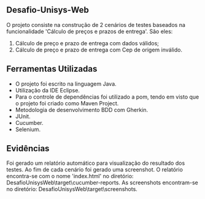 ## Desafio-Unisys-Web

O projeto consiste na construção de 2 cenários de testes baseados na funcionalidade 'Cálculo de preços e prazos de entrega'. São eles: 

1. Cálculo de preço e prazo de entrega com dados válidos;
2. Cálculo de preço e prazo de entrega com Cep de origem inválido.

## Ferramentas Utilizadas

* O projeto foi escrito na linguagem Java. 
* Utilização da IDE Eclipse.
* Para o controle de dependências foi utilizado a pom, tendo em visto que o projeto foi criado como Maven Project.
* Metodologia de desenvolvimento BDD com Gherkin.
* JUnit.
* Cucumber.
* Selenium.

## Evidências

Foi gerado um relatório automático para visualização do resultado dos testes. Ao fim de cada cenário foi gerado uma screenshot.
O relatório encontra-se com o nome 'index.html' no diretório: DesafioUnisysWeb\target\cucumber-reports.
As screenshots encontram-se no diretório: DesafioUnisysWeb\target\screenshots.

